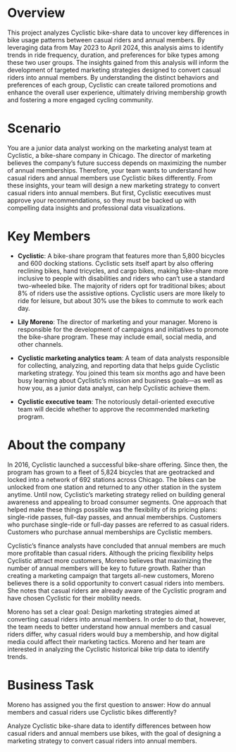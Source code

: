 # Overview

This project analyzes Cyclistic bike-share data to uncover key differences in bike usage patterns between casual riders and annual members. By leveraging data from May 2023 to April 2024, this analysis aims to identify trends in ride frequency, duration, and preferences for bike types among these two user groups. The insights gained from this analysis will inform the development of targeted marketing strategies designed to convert casual riders into annual members. By understanding the distinct behaviors and preferences of each group, Cyclistic can create tailored promotions and enhance the overall user experience, ultimately driving membership growth and fostering a more engaged cycling community.

# Scenario

You are a junior data analyst working on the marketing analyst team at Cyclistic, a bike-share company in Chicago. The director of marketing believes the company’s future success depends on maximizing the number of annual memberships. Therefore, your team wants to understand how casual riders and annual members use Cyclistic bikes differently. From these insights, your team will design a new marketing strategy to convert casual riders into annual members. But first, Cyclistic executives must approve your recommendations, so they must be backed up with compelling data insights and professional data visualizations.

# Key Members

- **Cyclistic**: A bike-share program that features more than 5,800 bicycles and 600 docking stations. Cyclistic sets itself apart by also offering reclining bikes, hand tricycles, and cargo bikes, making bike-share more inclusive to people with disabilities and riders who can’t use a standard two-wheeled bike. The majority of riders opt for traditional bikes; about 8% of riders use the assistive options. Cyclistic users are more likely to ride for leisure, but about 30% use the bikes to commute to work each day.

- **Lily Moreno**: The director of marketing and your manager. Moreno is responsible for the development of campaigns and initiatives to promote the bike-share program. These may include email, social media, and other channels.

- **Cyclistic marketing analytics team**: A team of data analysts responsible for collecting, analyzing, and reporting data that helps guide Cyclistic marketing strategy. You joined this team six months ago and have been busy learning about Cyclistic’s mission and business goals—as well as how you, as a junior data analyst, can help Cyclistic achieve them.

- **Cyclistic executive team**: The notoriously detail-oriented executive team will decide whether to approve the recommended marketing program.

# About the company

In 2016, Cyclistic launched a successful bike-share offering. Since then, the program has grown to a fleet of 5,824 bicycles that are geotracked and locked into a network of 692 stations across Chicago. The bikes can be unlocked from one station and returned to any other station in the system anytime. Until now, Cyclistic’s marketing strategy relied on building general awareness and appealing to broad consumer segments. One approach that helped make these things possible was the flexibility of its pricing plans: single-ride passes, full-day passes, and annual memberships. Customers who purchase single-ride or full-day passes are referred to as casual riders. Customers who purchase annual memberships are Cyclistic members.

Cyclistic’s finance analysts have concluded that annual members are much more profitable than casual riders. Although the pricing flexibility helps Cyclistic attract more customers, Moreno believes that maximizing the number of annual members will be key to future growth. Rather than creating a marketing campaign that targets all-new customers, Moreno believes there is a solid opportunity to convert casual riders into members. She notes that casual riders are already aware of the Cyclistic program and have chosen Cyclistic for their mobility needs.

Moreno has set a clear goal: Design marketing strategies aimed at converting casual riders into annual members. In order to do that, however, the team needs to better understand how annual members and casual riders differ, why casual riders would buy a membership, and how digital media could affect their marketing tactics. Moreno and her team are interested in analyzing the Cyclistic historical bike trip data to identify trends.

# Business Task

Moreno has assigned you the first question to answer: How do annual members and casual riders use Cyclistic bikes differently?

Analyze Cyclistic bike-share data to identify differences between how casual riders and annual members use bikes, with the goal of designing a marketing strategy to convert casual riders into annual members.

